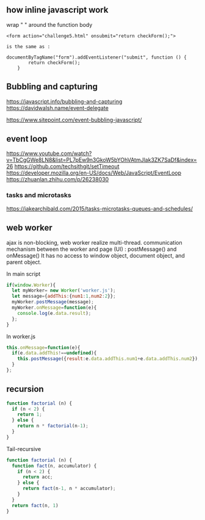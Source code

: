 ## how inline javascript work

wrap " " around the function body

```
<form action="challenge5.html" onsubmit="return checkForm();">

is the same as : 
		
documentByTagName("form").addEventListener("submit", function () {
		return checkForm();
	} 
```


## Bubbling and capturing
https://javascript.info/bubbling-and-capturing
https://davidwalsh.name/event-delegate

https://www.sitepoint.com/event-bubbling-javascript/



## event loop
https://www.youtube.com/watch?v=TbCgGWe8LN8&list=PL7pEw9n3GkoW5bYOhVAtmJlak3ZK7SaDf&index=26
https://github.com/techsithgit/setTimeout
https://developer.mozilla.org/en-US/docs/Web/JavaScript/EventLoop
https://zhuanlan.zhihu.com/p/26238030

### tasks and microtasks
https://jakearchibald.com/2015/tasks-microtasks-queues-and-schedules/


## web worker
ajax is non-blocking, web worker realize multi-thread.
communication mechanism between the worker and page (UI) : postMessage() and onMessage()
It has no access to window object, document object, and parent object.

In main script
```javascript
if(window.Worker){
  let myWorker= new Worker('worker.js');
  let message={addThis:{num1:1,num2:2}};
  myWorker.postMessage(message);
  myWorker.onMessage=function(e){
    console.log(e.data.result);
  };
}

```
In worker.js
```javascript
this.onMessage=function(e){
  if(e.data.addThis!==undefined){
    this.postMessage({result:e.data.addThis.num1+e.data.addThis.num2});
  }
};
```
## recursion
```javascript
function factorial (n) {
  if (n < 2) {
    return 1;
  } else {
    return n * factorial(n-1);
  }
}
```
Tail-recursive
```javascript
function factorial (n) {
  function fact(n, accumulator) {
    if (n < 2) {
      return acc;
    } else {
      return fact(n-1, n * accumulator);
    }
  }
  return fact(n, 1)
}
```

